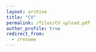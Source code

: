 ```yaml
---
layout: archive
title: "CV"
permalink: /files/CV_upload.pdf
author_profile: true
redirect_from:
  - /resume
---
```

